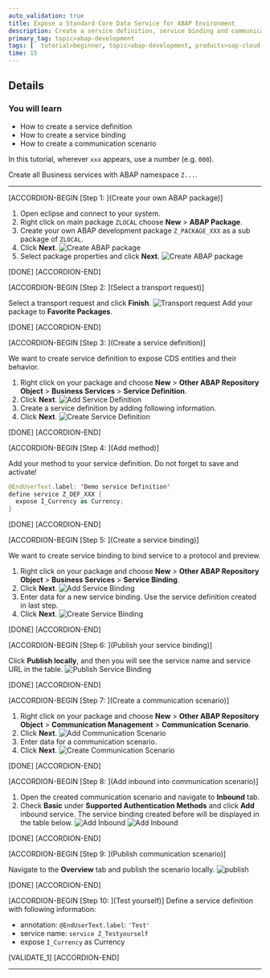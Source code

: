 ```yaml
---
auto_validation: true
title: Expose a Standard Core Data Service for ABAP Environment
description: Create a service definition, service binding and communication scenario to expose CDS entities in SAP Cloud Platform ABAP environment.
primary_tag: topic>abap-development
tags: [  tutorial>beginner, topic>abap-development, products>sap-cloud-platform ]
time: 15
---
```


## Details
### You will learn  
  - How to create a service definition
  - How to create a service binding
  - How to create a communication scenario

In this tutorial, wherever `xxx` appears, use a number (e.g. `000`).

Create all Business services with ABAP namespace `Z...`.

---

[ACCORDION-BEGIN [Step 1: ](Create your own ABAP package)]

1. Open eclipse and connect to your system.
2. Right click on main package `ZLOCAL` choose **New** > **ABAP Package**.
3. Create your own ABAP development package `Z_PACKAGE_XXX`  as a sub package of `ZLOCAL`.
4. Click **Next**.
![Create ABAP package](Picture1.png)
5. Select package properties and click **Next**.
![Create ABAP package](Picture2.png)

[DONE]
[ACCORDION-END]


[ACCORDION-BEGIN [Step 2: ](Select a transport request)]

Select a transport request and click **Finish**.
![Transport request](Picture3.png)
Add your package to **Favorite Packages**.

[DONE]
[ACCORDION-END]


[ACCORDION-BEGIN [Step 3: ](Create a service definition)]

We want to create service definition to expose CDS entities and their behavior.

1. Right click on your package and choose **New** > **Other ABAP Repository Object** > **Business Services** > **Service Definition**.
2. Click **Next**.
![Add Service Definition](Picture4.png)
3. Create a service definition by adding following information.
4. Click **Next**.
![Create Service Definition](Picture5.png)

[DONE]
[ACCORDION-END]


[ACCORDION-BEGIN [Step 4: ](Add method)]

Add your method to your service definition.
Do not forget to save and activate!

```swift
@EndUserText.label: 'Demo service Definition'
define service Z_DEF_XXX {
  expose I_Currency as Currency;
}
```

[DONE]
[ACCORDION-END]


[ACCORDION-BEGIN [Step 5: ](Create a service binding)]

We want to create service binding to bind service to a protocol and preview.

1. Right click on your package and choose **New** > **Other ABAP Repository Object** > **Business Services** > **Service Binding**.
2. Click **Next**.
![Add Service Binding](Picture6.png)
3. Enter data for a new service binding. Use the service definition created in last step. 
4. Click **Next**.
![Create Service Binding](Picture7.png)

[DONE]
[ACCORDION-END]


[ACCORDION-BEGIN [Step 6: ](Publish your service binding)]

Click **Publish locally**, and then you will see the service name and service URL in the table.
![Publish Service Binding](Picture8.png)

[DONE]
[ACCORDION-END]


[ACCORDION-BEGIN [Step 7: ](Create a communication scenario)]

1. Right click on your package and choose **New** > **Other ABAP Repository Object** > **Communication Management** > **Communication Scenario**.
2. Click **Next**.
![Add Communication Scenario](Picture9.png)
3. Enter data for a communication scenario.
4. Click **Next**.
![Create Communication Scenario](Picture10.png)

[DONE]
[ACCORDION-END]


[ACCORDION-BEGIN [Step 8: ](Add inbound into communication scenario)]

1. Open the created communication scenario and navigate to **Inbound** tab.
2. Check **Basic** under **Supported Authentication Methods** and click **Add** inbound service. The service binding created before will be displayed in the table below.
![Add Inbound](Picture11.png)
![Add Inbound](Picture12.png)

[DONE]
[ACCORDION-END]


[ACCORDION-BEGIN [Step 9: ](Publish communication scenario)]

Navigate to the **Overview** tab and publish the scenario locally.
![publish](Picture13.png)

[DONE]
[ACCORDION-END]

[ACCORDION-BEGIN [Step 10: ](Test yourself)]
Define a service definition with following information:

 - annotation: `@EndUserText.label`: `'Test'`
 - service name: `service Z_Testyourself `
 - expose `I_Currency` as Currency

[VALIDATE_1]
[ACCORDION-END]


---
